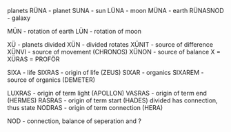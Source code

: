 planets
RÜNA - planet
SUNA - sun
LÜNA - moon
MÜNA - earth
RÜNASNOD - galaxy

MÜN - rotation of earth
LÜN - rotation of moon

XÜ - planets divided
XÜN - divided rotates
XÜNIT - source of difference
XÜNVI - source of movement    (CHRONOS)
XÜNON - source of balance
X = XÜRAS = PROFÖR

SIXA - life
SIXRAS - origin of life      (ZEUS)
SIXAR - organics
SIXAREM - source of organics (DEMETER)

LUXRAS - origin of term light (APOLLON)
VASRAS - origin of term end (HERMES)
RASRAS - origin of term start (HADES)
divided has connection, thus state
NODRAS - origin of term connection (HERA)


NOD - connection, balance of seperation and ?